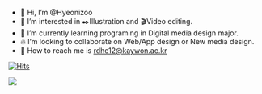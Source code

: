 - 👋 Hi, I’m @Hyeonizoo
- 👀 I’m interested in ✒️Illustration and 🎬Video editing.
- 🍒 I’m currently learning programing in Digital media design major.
- 🔥 I’m looking to collaborate on Web/App design or New media design.
- 🐹 How to reach me is rdhe12@kaywon.ac.kr

[![Hits](https://hits.seeyoufarm.com/api/count/incr/badge.svg?url=https%3A%2F%2Fgithub.com%2FHyeonizoo%2FHyeonizoo&count_bg=%23FFDF28&title_bg=%231C00B6&icon=&icon_color=%23E7E7E7&title=hits&edge_flat=false)](https://hits.seeyoufarm.com)

<img src="https://img.shields.io/badge/Html5-E34F26?style=flat-square&logo=Html5&logoColor=white"/></a>


<!---
Hyeonizoo/Hyeonizoo is a ✨ special ✨ repository because its `README.md` (this file) appears on your GitHub profile.
You can click the Preview link to take a look at your changes.
--->  
